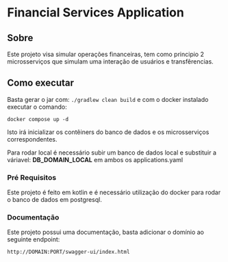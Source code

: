 # Financial Services Application

## Sobre <a name = "about"></a>
Este projeto visa simular operações financeiras, tem como principio 2 microsserviços que simulam uma interação de usuários e transfêrencias.

## Como executar <a name = "getting_started"></a>
Basta gerar o jar com:
`./gradlew clean build`
e com o docker instalado executar o comando:
```shell
docker compose up -d
```

Isto irá inicializar os contêiners do banco de dados e os microsserviços correspondentes.

Para rodar local é necessário subir um banco de dados local e substituir a váriavel:
**DB_DOMAIN_LOCAL** em ambos os applications.yaml

### Pré Requisitos

Este projeto é feito em kotlin e é necessário utilização do docker para rodar o banco de dados em postgresql.

### Documentação <a name = "usage"></a>

Este projeto possui uma documentação, basta adicionar o domínio ao seguinte endpoint:

```
http://DOMAIN:PORT/swagger-ui/index.html
```
